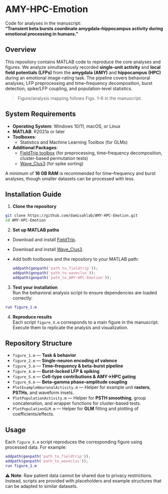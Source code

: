 # AMY-HPC-Emotion

Code for analyses in the manuscript:  
**“Transient beta bursts coordinate amygdala–hippocampus activity during emotional processing in humans.”**

## Overview

This repository contains MATLAB code to reproduce the core analyses and figures. We analyze simultaneously recorded **single-unit activity** and **local field potentials (LFPs)** from the **amygdala (AMY)** and **hippocampus (HPC)** during an emotional image-rating task. The pipeline covers behavioral analyses, LFP preprocessing and time–frequency decomposition, burst detection, spike/LFP coupling, and population-level statistics.

> Figure/analysis mapping follows Figs. 1–6 in the manuscript.

## System Requirements

- **Operating System**: Windows 10/11, macOS, or Linux
- **MATLAB**: R2021a or later
- **Toolboxes**:
  - Statistics and Machine Learning Toolbox (for GLMs)
- **Additional Packages**:
  - [FieldTrip toolbox](https://www.fieldtriptoolbox.org/) (for preprocessing, time–frequency decomposition, cluster-based permutation tests)
  - [Wave_Clus3](https://github.com/csn-le/wave_clus) (for spike sorting)

A minimum of **16 GB RAM** is recommended for time–frequency and burst analyses, though smaller datasets can be processed with less.

## Installation Guide

1. **Clone the repository**
  
  ```bash
  git clone https://github.com/damisahlab/AMY-HPC-Emotion.git
  cd AMY-HPC-Emotion
  ```
  
2. **Set up MATLAB paths**
  
  - Download and install [FieldTrip](https://www.fieldtriptoolbox.org/download/).
  - Download and install [Wave_Clus3](https://github.com/csn-le/wave_clus).
  - Add both toolboxes and the repository to your MATLAB path:
    
    ```matlab
    addpath(genpath('path_to_fieldtrip'));
    addpath(genpath('path_to_waveclus'));
    addpath(genpath('path_to_AMY-HPC-Emotion'));
    ```
    
3. **Test your installation**  
  Run the behavioral analysis script to ensure dependencies are loaded correctly:
  
  ```matlab
  run figure_1.m
  ```
  
4. **Reproduce results**  
  Each script `figure_X.m` corresponds to a main figure in the manuscript. Execute them to replicate the analysis and visualization.
  

## Repository Structure

- `figure_1.m` — **Task & behavior**  
- `figure_2.m` — **Single-neuron encoding of valence**  
- `figure_3.m` — **Time–frequency & beta-burst pipeline**  
- `figure_4.m` — **Burst-locked LFP & spiking**  
- `figure_5.m` — **Cell-type contributions & AMY→HPC gating**  
- `figure_6.m` — **Beta–gamma phase–amplitude coupling**  
- `PlotExampleNeuronalActivity.m` — Helper for example unit **rasters**, **PSTHs**, and waveform insets.
- `PlotPopulationActivity.m` — Helper for **PSTH smoothing**, group concatenation, and wrapper functions for cluster-based tests.
- `PlotPopulationGLM.m` — Helper for **GLM** fitting and plotting of coefficients/effects.
  

## Usage

Each `figure_X.m` script reproduces the corresponding figure using processed data. For example:

```matlab
addpath(genpath('path_to_fieldtrip'));
addpath(genpath('path_to_waveclus'));
run figure_1.m
```

⚠️ **Note**: Raw patient data cannot be shared due to privacy restrictions. Instead, scripts are provided with placeholders and example structures that can be adapted to similar datasets.
